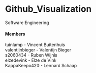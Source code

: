 # Github_Visualization
Software Engineering

#### Members
tuinlamp - Vincent Buitenhuis  
valentijnbieger - Valentijn Bieger  
s2060434 - Ruben Wijnia  
elzedevink - Elze de Vink  
KappaKeepo420 - Lennard Schaap
